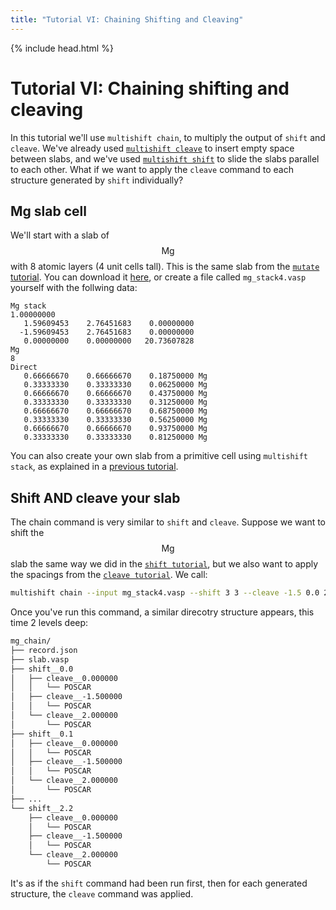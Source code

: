 ```yaml
---
title: "Tutorial VI: Chaining Shifting and Cleaving"
---
```

{% include head.html %}

<style type="text/css">
{% include warning.css %}
</style>

# Tutorial VI: Chaining shifting and cleaving
In this tutorial we'll use `multishift chain`, to multiply the output of `shift` and `cleave`.
We've already used [`multishift cleave`](../iv) to insert empty space between slabs, and we've used [`multishift shift`](../v) to slide the slabs parallel to each other.
What if we want to apply the `cleave` command to each structure generated by `shift` individually?


## Mg slab cell
We'll start with a slab of $$\mathrm{Mg}$$ with 8 atomic layers (4 unit cells tall).
This is the same slab from the [`mutate` tutorial](../iii).
You can download it [here]("./mg_stack4.vasp), or create a file called `mg_stack4.vasp` yourself with the follwing data:

    Mg stack
    1.00000000
       1.59609453    2.76451683    0.00000000
      -1.59609453    2.76451683    0.00000000
       0.00000000    0.00000000   20.73607828
    Mg
    8
    Direct
       0.66666670    0.66666670    0.18750000 Mg
       0.33333330    0.33333330    0.06250000 Mg
       0.66666670    0.66666670    0.43750000 Mg
       0.33333330    0.33333330    0.31250000 Mg
       0.66666670    0.66666670    0.68750000 Mg
       0.33333330    0.33333330    0.56250000 Mg
       0.66666670    0.66666670    0.93750000 Mg
       0.33333330    0.33333330    0.81250000 Mg

You can also create your own slab from a primitive cell using `multishift stack`, as explained in a [previous tutorial](../ii).

## Shift AND cleave your slab
The chain command is very similar to `shift` and `cleave`.
Suppose we want to shift the $$\mathrm{Mg}$$ slab the same way we did in the [`shift tutorial`](../v), but we also want to apply the spacings from the [`cleave tutorial`](../iv).
We call:

```bash
multishift chain --input mg_stack4.vasp --shift 3 3 --cleave -1.5 0.0 2.0 --output mg_chain
```

Once you've run this command, a similar direcotry structure appears, this time 2 levels deep:

```bash
mg_chain/
├── record.json
├── slab.vasp
├── shift__0.0
│   ├── cleave__0.000000
│   │   └── POSCAR
│   ├── cleave__-1.500000
│   │   └── POSCAR
│   └── cleave__2.000000
│       └── POSCAR
├── shift__0.1
│   ├── cleave__0.000000
│   │   └── POSCAR
│   ├── cleave__-1.500000
│   │   └── POSCAR
│   └── cleave__2.000000
│       └── POSCAR
├── ...
└── shift__2.2
    ├── cleave__0.000000
    │   └── POSCAR
    ├── cleave__-1.500000
    │   └── POSCAR
    └── cleave__2.000000
        └── POSCAR
```

It's as if the `shift` command had been run first, then for each generated structure, the `cleave` command was applied.
